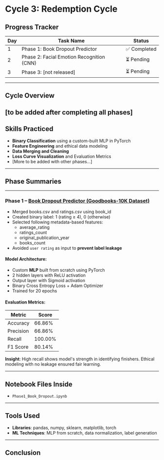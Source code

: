 # Cycle 3: Redemption Cycle

## Progress Tracker

| Day | Task Name                         | Status        |
|-----|-----------------------------------|----------------|
| 1   | Phase 1: Book Dropout Predictor   | ✅ Completed |
| 2   | Phase 2: Facial Emotion Recognition (CNN)        | ⏳ Pending   |
| 3   | Phase 3: [not released]            | ⏳ Pending   |

---

##  Cycle Overview
[to be added after completing all phases]
---

##  Skills Practiced

- **Binary Classification** using a custom-built MLP in PyTorch  
- **Feature Engineering** and ethical data modeling  
- **Data Merging and Cleaning** 
- **Loss Curve Visualization** and Evaluation Metrics  
- [More to be added with other phases...]

---

##  Phase Summaries

---

### Phase 1 – [Book Dropout Predictor (Goodbooks-10K Dataset)](./Phase1_Book_Dropout.ipynb)

- Merged books.csv and ratings.csv using book_id
- Created binary label: 1 (rating ≥ 4), 0 (otherwise)
- Selected following metadata-based features:
  - average_rating
  - ratings_count
  - original_publication_year
  - books_count
- Avoided `user rating` as input to **prevent label leakage**

#### Model Architecture:
- Custom **MLP** built from scratch using PyTorch
- 2 hidden layers with ReLU activation
- Output layer with Sigmoid activation 
- Binary Cross Entropy Loss + Adam Optimizer
- Trained for 20 epochs

#### Evaluation Metrics:

| Metric     | Score   |
|------------|---------|
| Accuracy   | 66.86%  |
| Precision  | 66.86%  |
| Recall     | 100.00% |
| F1 Score   | 80.14%  |

**Insight**: High recall shows model's strength in identifying finishers. Ethical modeling with no leakage ensured fair learning.

---

##  Notebook Files Inside

- `Phase1_Book_Dropout.ipynb`


---

##  Tools Used

- **Libraries**: pandas, numpy, sklearn, matplotlib, torch
- **ML Techniques**: MLP from scratch, data normalization, label generation

---

##  Conclusion

